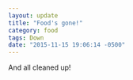```yaml
---
layout: update
title: "Food's gone!"
category: food
tags: Down
date: "2015-11-15 19:06:14 -0500"
---
```


And all cleaned up!
